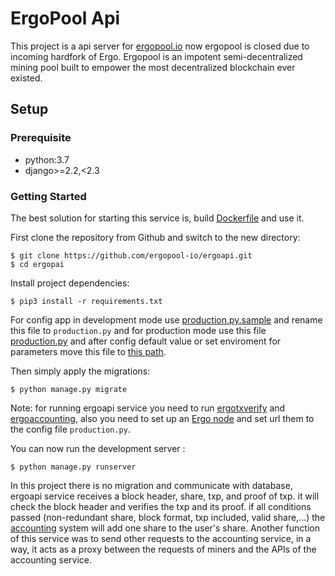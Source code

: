 # ErgoPool Api
This project is a api server for [ergopool.io](https://ergopool.io) now ergopool is closed due to incoming hardfork of Ergo. 
Ergopool is an impotent semi-decentralized mining pool built to empower the most decentralized blockchain ever existed.
## Setup
### Prerequisite
  * python:3.7
  * django>=2.2,<2.3
### Getting Started

The best solution for starting this service is, build [Dockerfile](https://github.com/ergopool-io/ergoapi/blob/master/Dockerfile) and use it.

First clone the repository from Github and switch to the new directory:
```
$ git clone https://github.com/ergopool-io/ergoapi.git
$ cd ergopai
```

Install project dependencies:
```
$ pip3 install -r requirements.txt
```

For config app in development mode use [production.py.sample](https://github.com/ergopool-io/ergoapi/blob/master/ErgoApi/production.py.sample) and rename this file to `production.py` and for production mode use this file [production.py](https://github.com/ergopool-io/ergoapi/blob/master/config/production.py) and after config default value or set enviroment for parameters move this file to [this path](https://github.com/ergopool-io/ergoapi/blob/master/ErgoApi/).

Then simply apply the migrations:
```
$ python manage.py migrate
```

Note: for running ergoapi service you need to run [ergotxverify](https://github.com/ergopool-io/ergotxverify) and [ergoaccounting](https://github.com/ergopool-io/ergoaccounting), also you need to set up an [Ergo node](https://github.com/ergoplatform/ergo.git) and set url them to the config file `production.py`.

You can now run the development server :
```
$ python manage.py runserver
```

In this project there is no migration and communicate with database, ergoapi service receives a block header, share, txp, and proof of txp. it will check the block header and verifies the txp and its proof. if all conditions passed (non-redundant share, block format, txp included, valid share,...) the [accounting](https://github.com/ergopool-io/ergoaccounting) system will add one share to the user's share. Another function of this service was to send other requests to the accounting service, in a way, it acts as a proxy between the requests of miners and the APIs of the accounting service.
